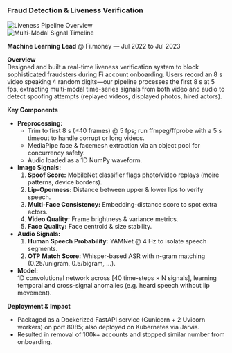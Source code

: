 ### Fraud Detection & Liveness Verification

![Liveness Pipeline Overview](<INSERT_IMAGE_URL_1>)  
![Multi-Modal Signal Timeline](<INSERT_IMAGE_URL_2>)

**Machine Learning Lead** @ Fi.money — Jul 2022 to Jul 2023

**Overview**  
Designed and built a real-time liveness verification system to block sophisticated fraudsters during Fi account onboarding. Users record an 8 s video speaking 4 random digits—our pipeline processes the first 8 s at 5 fps, extracting multi-modal time-series signals from both video and audio to detect spoofing attempts (replayed videos, displayed photos, hired actors).

**Key Components**  
- **Preprocessing:**  
  - Trim to first 8 s (≤40 frames) @ 5 fps; run ffmpeg/ffprobe with a 5 s timeout to handle corrupt or long videos.  
  - MediaPipe face & facemesh extraction via an object pool for concurrency safety.  
  - Audio loaded as a 1D NumPy waveform.  
- **Image Signals:**  
  1. **Spoof Score:** MobileNet classifier flags photo/video replays (moire patterns, device borders).  
  2. **Lip-Openness:** Distance between upper & lower lips to verify speech.  
  3. **Multi-Face Consistency:** Embedding-distance score to spot extra actors.  
  4. **Video Quality:** Frame brightness & variance metrics.  
  5. **Face Quality:** Face centroid & size stability.  
- **Audio Signals:**  
  1. **Human Speech Probability:** YAMNet @ 4 Hz to isolate speech segments.  
  2. **OTP Match Score:** Whisper-based ASR with n-gram matching (0.25/unigram, 0.5/bigram, …).  
- **Model:**  
  1D convolutional network across [40 time-steps × N signals], learning temporal and cross-signal anomalies (e.g. heard speech without lip movement).

**Deployment & Impact**  
- Packaged as a Dockerized FastAPI service (Gunicorn + 2 Uvicorn workers) on port 8085; also deployed on Kubernetes via Jarvis.  
- Resulted in removal of 100k+ accounts and stopped similar number from onboarding. 
